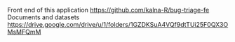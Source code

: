 Front end of this application https://github.com/kalna-R/bug-triage-fe 
Documents and datasets https://drive.google.com/drive/u/1/folders/1GZDKSuA4VQf9dtTUi25F0QX3OMsMFQmM
